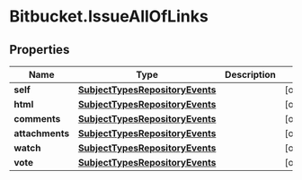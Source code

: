 # Bitbucket.IssueAllOfLinks

## Properties

Name | Type | Description | Notes
------------ | ------------- | ------------- | -------------
**self** | [**SubjectTypesRepositoryEvents**](SubjectTypesRepositoryEvents.md) |  | [optional] 
**html** | [**SubjectTypesRepositoryEvents**](SubjectTypesRepositoryEvents.md) |  | [optional] 
**comments** | [**SubjectTypesRepositoryEvents**](SubjectTypesRepositoryEvents.md) |  | [optional] 
**attachments** | [**SubjectTypesRepositoryEvents**](SubjectTypesRepositoryEvents.md) |  | [optional] 
**watch** | [**SubjectTypesRepositoryEvents**](SubjectTypesRepositoryEvents.md) |  | [optional] 
**vote** | [**SubjectTypesRepositoryEvents**](SubjectTypesRepositoryEvents.md) |  | [optional] 


